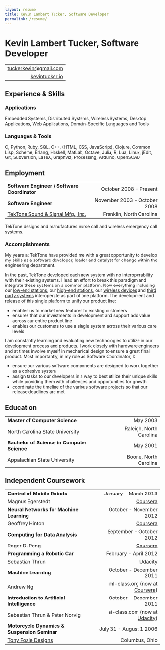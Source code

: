 ```yaml
---
layout: resume
title: Kevin Lambert Tucker, Software Developer
permalink: /resume/
---
```


# Kevin Lambert Tucker, Software Developer

|                                                                 |
|----------------------------------------------------------------:|
| [tuckerkevin@gmail.com <i class="fa fa-envelope-o"></i>][gmail] |
| [kevintucker.io <i class="fa fa-globe"></i>][kevintuckerio]     |


## <i class="fa fa-check-square-o"></i> Experience & Skills

### Applications
Embedded Systems, Distributed Systems, Wireless Systems, Desktop Applications, Web Applications, Domain-Specific Languages and Tools

### Languages & Tools
C, Python, Ruby, SQL, C++, (HTML, CSS, JavaScript), Clojure, Common Lisp, Scheme, Erlang, Haskell, MatLab, Octave, Julia, R, Lua, Linux, jEdit, Git, Subversion, LaTeX, Graphviz, Processing, Arduino, OpenSCAD


## <i class="fa fa-briefcase"></i> Employment

|                                              |                              |
|----------------------------------------------|-----------------------------:|
| **Software Engineer / Software Coordinator** | October 2008 - Present       |
| **Software Engineer**                        | November 2003 - October 2008 |
| [TekTone Sound & Signal Mfg., Inc.][tektone] | Franklin, North Carolina     |

TekTone designs and manufactures nurse call and wireless emergency call systems.

### Accomplishments

My years at TekTone have provided me with a great opportunity to develop my skills as a software developer, leader and catalyst for change within the engineering department.

In the past, TekTone developed each new system with no interoperability with their existing systems. I lead an effort to break this paradigm and integrate these systems on a common platform. Now everything including our [low-end stations][tekcare110], our [high-end stations][tekcare400p5], our [wireless devices][tekcare500] and [third party systems][tekalert] interoperate as part of one platform. The development and release of this single platform to unify our product line:

- enables us to market new features to existing customers
- ensures that our investments in development and support add value across our entire product line
- enables our customers to use a single system across their various care levels

I am constantly learning and evaluating new technologies to utilize in our development process and products. I work closely with hardware engineers and at times involve myself in mechanical design to ensure a great final product. Most importantly, in my role as Software Coordinator, I:

- ensure our various software components are designed to work together as a cohesive system
- assign tasks to our developers in a way to best utilize their unique skills while providing them with challenges and opportunities for growth
- coordinate the timeline of the various software projects so that our release deadlines are met


## <i class="fa fa-graduation-cap"></i> Education

|                                             |                         |
|---------------------------------------------|------------------------:|
| **Master of Computer Science**              | May 2003                |
| North Carolina State University             | Raleigh, North Carolina |
| **Bachelor of Science in Computer Science** | May 2001                |
| Appalachian State University                | Boone, North Carolina   |


## <i class="fa fa-book"></i> Independent Coursework

|                                              |                                            |
|----------------------------------------------|-------------------------------------------:|
| **Control of Mobile Robots**                 | January - March 2013                       |
| Magnus Egerstedt                             | [Coursera][coursera]                       |
| **Neural Networks for Machine Learning**     | October - November 2012                    |
| Geoffrey Hinton                              | [Coursera][coursera]                       |
| **Computing for Data Analysis**              | September - October 2012                   |
| Roger D. Peng                                | [Coursera][coursera]                       |
| **Programming a Robotic Car**                | February - April 2012                      |
| Sebastian Thrun                              | [Udacity][udacity]                         |
| **Machine Learning**                         | October - December 2011                    |
| Andrew Ng                                    | ml-class.org (now at [Coursera][coursera]) |
| **Introduction to Artificial Intelligence**  | October - December 2011                    |
| Sebastian Thrun & Peter Norvig               | ai-class.com (now at [Udacity][udacity])   |
| **Motorcycle Dynamics & Suspension Seminar** | July 31 - August 1 2006                    |
| [Tony Foale Designs][tonyfoale]              | Columbus, Ohio                             |


<!--
## <i class="fa fa-heart"></i> Interests & Independent Projects

### Interests
Domain-Specific Languages, Data Visualization, Machine Learning, Reactive Systems & Control Systems, Functional Programming, Digital Signal Processing

### Projects

A [synchronous dataflow programming language][dataflow].

An alternative [vehicle dash visualization][dash].
-->


[gmail]:         mailto://tuckerkevin@gmail.com

[kevintuckerio]: http://kevintucker.io
[dataflow]:      /posts/dataflow
[dash]:          /posts/dash

[tektone]:       http://www.tektone.com
[spotlight]:     http://tektone.com/tektalk102.htm#article2
[tekcare110]:    http://tektone.com/tekcarenc110n-nc150n-nc200n.php
[tekcare400p5]:  http://tektone.com/tekcare400p5.php
[tekcare500]:    http://tektone.com/tekcare500.htm
[tekalert]:      http://tektone.com/tekalert.php

[coursera]:      http://coursera.org
[udacity]:       http://udacity.com
[tonyfoale]:     http://www.tonyfoale.com
